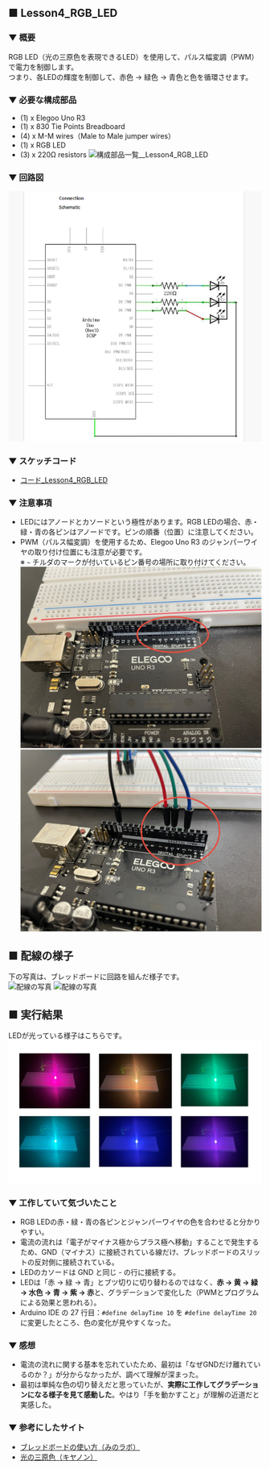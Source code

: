 ## ■ Lesson4_RGB_LED

### ▼ 概要  
RGB LED（光の三原色を表現できるLED）を使用して、パルス幅変調（PWM）で電力を制御します。  
つまり、各LEDの輝度を制御して、赤色 → 緑色 → 青色と色を循環させます。

### ▼ 必要な構成部品  
- (1) x Elegoo Uno R3  
- (1) x 830 Tie Points Breadboard  
- (4) x M-M wires（Male to Male jumper wires）  
- (1) x RGB LED  
- (3) x 220Ω resistors
![構成部品一覧__Lesson4_RGB_LED](Lesson4_RGB_LED_picture/parts_lists.JPG)  

### ▼ 回路図  
![回路図_Lesson4_RGB_LED](Lesson4_RGB_LED_schematic.png)

### ▼ スケッチコード  
- [コード_Lesson4_RGB_LED](Lesson4_RGB_LED.ino)


### ▼ 注意事項  
- LEDにはアノードとカソードという極性があります。RGB LEDの場合、赤・緑・青の各ピンはアノードです。ピンの順番（位置）に注意してください。  
- PWM（パルス幅変調）を使用するため、Elegoo Uno R3 のジャンパーワイヤの取り付け位置にも注意が必要です。  
  ※ `~` チルダのマークが付いているピン番号の場所に取り付けてください。
![配線の写真](./Lesson4_RGB_LED_picture/pwm_output1.JPG)
![配線の写真](./Lesson4_RGB_LED_picture/pwm_output2.JPG)


## ■ 配線の様子  

下の写真は、ブレッドボードに回路を組んだ様子です。  
![配線の写真](./Lesson4_RGB_LED_picture/circuit_layout1.JPG)
![配線の写真](./Lesson4_RGB_LED_picture/circuit_layout2.JPG)

## ■ 実行結果  

LEDが光っている様子はこちらです。
![LED_220Ω](./Lesson4_RGB_LED_picture/result_all.jpg)

### ▼ 工作していて気づいたこと  
- RGB LEDの赤・緑・青の各ピンとジャンパーワイヤの色を合わせると分かりやすい。  
- 電流の流れは「電子がマイナス極からプラス極へ移動」することで発生するため、GND（マイナス）に接続されている線だけ、ブレッドボードのスリットの反対側に接続されている。  
- LEDのカソードは GND と同じ - の行に接続する。  
- LEDは「赤 → 緑 → 青」とブツ切りに切り替わるのではなく、**赤 → 黄 → 緑 → 水色 → 青 → 紫 → 赤**と、グラデーションで変化した（PWMとプログラムによる効果と思われる）。  
- Arduino IDE の 27 行目：`#define delayTime 10` を `#define delayTime 20` に変更したところ、色の変化が見やすくなった。


### ▼ 感想  
- 電流の流れに関する基本を忘れていたため、最初は「なぜGNDだけ離れているのか？」が分からなかったが、調べて理解が深まった。  
- 最初は単純な色の切り替えだと思っていたが、**実際に工作してグラデーションになる様子を見て感動した**。やはり「手を動かすこと」が理解の近道だと実感した。


### ▼ 参考にしたサイト  

- [ブレッドボードの使い方（みのラボ）](https://minoyalab.com/electronic-work/breadboard.html)  
- [光の三原色（キヤノン）](https://global.canon/ja/technology/kids/mystery/m_04_02.html#:~:text=%E7%84%A1%E6%95%B0%E3%81%AB%E3%81%82%E3%82%8B%E5%85%89%E3%81%AE,%E3%81%A8%E5%91%BC%E3%82%93%E3%81%A7%E3%81%84%E3%81%BE%E3%81%99%E3%80%82)

